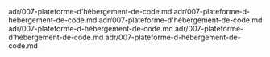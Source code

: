 adr/007-plateforme-d'hébergement-de-code.md
adr/007-plateforme-d-hébergement-de-code.md
adr/007-plateforme-d'hébergement-de-code.md
adr/007-plateforme-d-hébergement-de-code.md
adr/007-plateforme-d'hébergement-de-code.md
adr/007-plateforme-d-hebergement-de-code.md
